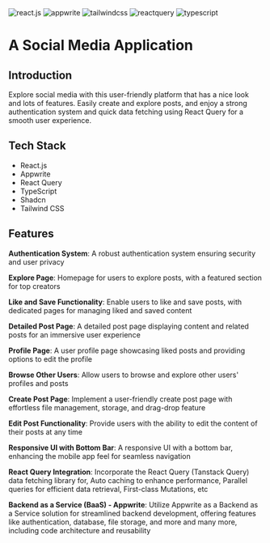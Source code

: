 
  <div>
    <img src="https://img.shields.io/badge/-React_JS-black?style=for-the-badge&logoColor=white&logo=react&color=61DAFB" alt="react.js" />
    <img src="https://img.shields.io/badge/-Appwrite-black?style=for-the-badge&logoColor=white&logo=appwrite&color=FD366E" alt="appwrite" />
    <img src="https://img.shields.io/badge/-Tailwind_CSS-black?style=for-the-badge&logoColor=white&logo=tailwindcss&color=06B6D4" alt="tailwindcss" />
    <img src="https://img.shields.io/badge/-React_Query-black?style=for-the-badge&logoColor=white&logo=reactquery&color=FF4154" alt="reactquery" />
    <img src="https://img.shields.io/badge/-Typescript-black?style=for-the-badge&logoColor=white&logo=typescript&color=3178C6" alt="typescript" />
  </div>

# A Social Media Application


## Introduction

Explore social media with this user-friendly platform that has a nice look and lots of features. Easily create and explore posts, and enjoy a strong authentication system and quick data fetching using React Query for a smooth user experience.

## Tech Stack

- React.js
- Appwrite
- React Query
- TypeScript
- Shadcn
- Tailwind CSS

## Features

**Authentication System**: A robust authentication system ensuring security and user privacy

**Explore Page**: Homepage for users to explore posts, with a featured section for top creators

**Like and Save Functionality**: Enable users to like and save posts, with dedicated pages for managing liked and saved content

**Detailed Post Page**: A detailed post page displaying content and related posts for an immersive user experience

**Profile Page**: A user profile page showcasing liked posts and providing options to edit the profile

**Browse Other Users**: Allow users to browse and explore other users' profiles and posts

**Create Post Page**: Implement a user-friendly create post page with effortless file management, storage, and drag-drop feature

**Edit Post Functionality**: Provide users with the ability to edit the content of their posts at any time

**Responsive UI with Bottom Bar**: A responsive UI with a bottom bar, enhancing the mobile app feel for seamless navigation

**React Query Integration**: Incorporate the React Query (Tanstack Query) data fetching library for, Auto caching to enhance performance, Parallel queries for efficient data retrieval, First-class Mutations, etc

**Backend as a Service (BaaS) - Appwrite**: Utilize Appwrite as a Backend as a Service solution for streamlined backend development, offering features like authentication, database, file storage, and more and many more, including code architecture and reusability 


